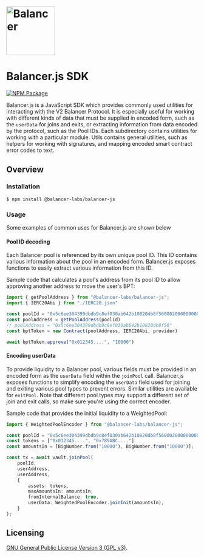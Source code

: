 # <img src="../../logo.svg" alt="Balancer" height="128px">

# Balancer.js SDK

[![NPM Package](https://img.shields.io/npm/v/@balancer-labs/balancer-js.svg)](https://www.npmjs.org/package/@balancer-labs/balancer-js)

Balancer.js is a JavaScript SDK which provides commonly used utilities for interacting with the V2 Balancer Protocol. It is especially useful for working with different kinds of data that must be supplied in encoded form, such as the `userData` for joins and exits, or extracting information from data encoded by the protocol, such as the Pool IDs. Each subdirectory contains utilities for working with a particular module. Utils contains general utilities, such as helpers for working with signatures, and mapping encoded smart contract error codes to text.

## Overview

### Installation

```console
$ npm install @balancer-labs/balancer-js
```

### Usage

Some examples of common uses for Balancer.js are shown below

#### Pool ID decoding

Each Balancer pool is referenced by its own unique pool ID. This ID contains various information about the pool in an encoded form. Balancer.js exposes functions to easily extract various information from this ID.

Sample code that calculates a pool's address from its pool ID to allow approving another address to move the user's BPT:

```typescript
import { getPoolAddress } from "@balancer-labs/balancer-js";
import { IERC20Abi } from "./IERC20.json"

const poolId = "0x5c6ee304399dbdb9c8ef030ab642b10820db8f56000200000000000000000014"
const poolAddress = getPoolAddress(poolId)
// poolAddress = "0x5c6ee304399dbdb9c8ef030ab642b10820db8f56"
const bptToken = new Contract(poolAddress, IERC20Abi, provider)

await bptToken.approve("0x012345....", "10000")

```

#### Encoding userData

To provide liquidity to a Balancer pool, various fields must be provided in an encoded form as the `userData` field within the `joinPool` call. Balancer.js exposes functions to simplify encoding the `userData` field used for joining and exiting various pool types to prevent errors. Similar utilities are available for `exitPool`. Note that different pool types may support a different set of join and exit calls, so make sure you're using the correct encoder.

Sample code that provides the initial liquidity to a WeightedPool:

```typescript
import { WeightedPoolEncoder } from "@balancer-labs/balancer-js";

const poolId = "0x5c6ee304399dbdb9c8ef030ab642b10820db8f56000200000000000000000014"
const tokens = ["0x012345....", "0x789ABC...."]
const amountsIn = [BigNumber.from("10000"), BigNumber.from("10000")];

const tx = await vault.joinPool(
    poolId,
    userAddress,
    userAddress,
    {
        assets: tokens,
        maxAmountsIn: amountsIn,
        fromInternalBalance: true,
        userData: WeightedPoolEncoder.joinInit(amountsIn),
    }
);
```



## Licensing

[GNU General Public License Version 3 (GPL v3)](../../LICENSE).
